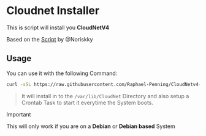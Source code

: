 # Cloudnet Installer

This is script will install you **CloudNetV4**

Based on the [Script](https://github.com/Noriskky/Scripts/blob/main/cloudnet-setup.sh) by @Noriskky

## Usage

You can use it with the following Command:

```bash
curl -sSL https://raw.githubusercontent.com/Raphael-Penning/CloudNetv4-Installer/main/cloudnet-setup.sh | sudo sh
```

> It will install in to the ``/var/lib/CloudNet`` Directory and also setup a Crontab Task to start it everytime the System boots.

> [!IMPORTANT]
> This will only work if you are on a **Debian** or **Debian based** System

